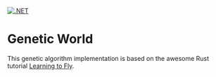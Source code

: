 [![.NET](https://github.com/visviva/GeneticWorld/actions/workflows/dotnet.yml/badge.svg)](https://github.com/visviva/GeneticWorld/actions/workflows/dotnet.yml)
# Genetic World
This genetic algorithm implementation is based on the awesome Rust tutorial [Learning to Fly](https://pwy.io/posts/learning-to-fly-pt1/).
